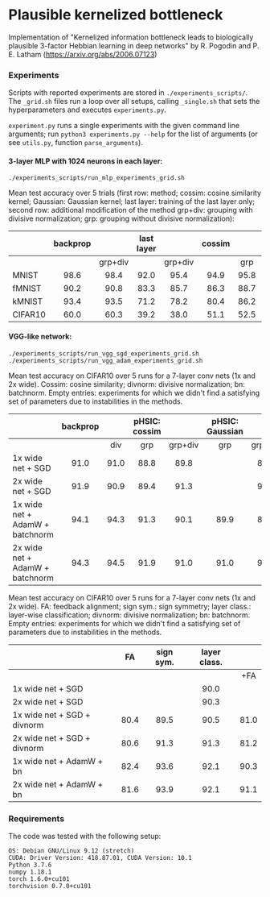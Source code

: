 # Plausible kernelized bottleneck
Implementation of "Kernelized information bottleneck leads to biologically plausible 3-factor Hebbian learning in deep networks" by R. Pogodin and P. E. Latham (https://arxiv.org/abs/2006.07123)

### Experiments
Scripts with reported experiments are stored in `./experiments_scripts/`.
The `_grid.sh` files run a loop over all setups, calling `_single.sh` that 
sets the hyperparameters and executes `experiments.py`.
 
`experiment.py` runs a single experiments with the given command line arguments;
 run `python3 experiments.py --help`  for the list of arguments
  (or see `utils.py`, function `parse_arguments`).
  
#### 3-layer MLP with 1024 neurons in each layer:
`./experiments_scripts/run_mlp_experiments_grid.sh`

Mean test accuracy over 5 trials (first row: method; 
cossim: cosine similarity kernel;
Gaussian: Gaussian kernel; 
last layer: training of the last layer only;
second row: additional modification of the method
grp+div: grouping with divisive normalization;
 grp: grouping without divisive normalization):

|         | backprop |         | last layer |         | cossim |      |         | Gaussian |      |         |
|---------|:--------:|:-------:|:----------:|:-------:|:------:|:----:|:-------:|:--------:|:----:|:-------:|
|         |          | grp+div |            | grp+div |        |  grp | grp+div |          |  grp | grp+div |
| MNIST   |   98.6   |   98.4  |    92.0    |   95.4  |  94.9  | 95.8 |   96.3  |   94.6   | 98.4 |   98.1  |
| fMNIST  |   90.2   |   90.8  |    83.3    |   85.7  |  86.3  | 88.7 |   88.1  |   86.5   | 88.6 |   88.8  |
| kMNIST  |   93.4   |   93.5  |    71.2    |   78.2  |  80.4  | 86.2 |   87.2  |   80.2   | 92.7 |   91.1  |
| CIFAR10 |   60.0   |   60.3  |    39.2    |   38.0  |  51.1  | 52.5 |   47.6  |   41.4   | 48.4 |   46.4  |

#### VGG-like network:
`./experiments_scripts/run_vgg_sgd_experiments_grid.sh`
`./experiments_scripts/run_vgg_adam_experiments_grid.sh`

Mean test accuracy on CIFAR10 over 5 runs for a 7-layer conv nets (1x and 2x wide).
Cossim: cosine similarity; divnorm: divisive normalization; bn: batchnorm.
Empty entries: experiments for which we didn't find a satisfying set of parameters
due to instabilities in the methods.

|                                 | backprop |      | pHSIC: cossim |         | pHSIC: Gaussian |         |
|---------------------------------|:--------:|:----:|:-------------:|:-------:|:---------------:|:-------:|
|                                 |          |  div |      grp      | grp+div |       grp       | grp+div |
| 1x wide net + SGD               |   91.0   | 91.0 |      88.8     |   89.8  |                 |   86.2  |
| 2x wide net + SGD               |   91.9   | 90.9 |      89.4     |   91.3  |                 |   90.4  |
| 1x wide net + AdamW + batchnorm |   94.1   | 94.3 |      91.3     |   90.1  |       89.9      |   89.4  |
| 2x wide net + AdamW + batchnorm |   94.3   | 94.5 |      91.9     |   91.0  |       91.0      |   91.2  |

Mean test accuracy on CIFAR10 over 5 runs for a 7-layer conv nets (1x and 2x wide).
 FA: feedback alignment; sign sym.: sign symmetry;
  layer class.: layer-wise classification; divnorm: divisive normalization;
   bn: batchnorm. Empty entries: experiments for which we didn't find a satisfying 
   set of parameters due to instabilities in the methods.

|                             |  FA  | sign sym. | layer class. |      |
|-----------------------------|:----:|:---------:|:------------:|:----:|
|                             |      |           |              |  +FA |
| 1x wide net + SGD           |      |           |     90.0     |      |
| 2x wide net + SGD           |      |           |     90.3     |      |
| 1x wide net + SGD + divnorm | 80.4 |    89.5   |     90.5     | 81.0 |
| 2x wide net + SGD + divnorm | 80.6 |    91.3   |     91.3     | 81.2 |
| 1x wide net + AdamW + bn    | 82.4 |    93.6   |     92.1     | 90.3 |
| 2x wide net + AdamW + bn    | 81.6 |    93.9   |     92.1     | 91.1 |

### Requirements
The code was tested with the following setup:
```
OS: Debian GNU/Linux 9.12 (stretch)
CUDA: Driver Version: 418.87.01, CUDA Version: 10.1
Python 3.7.6
numpy 1.18.1
torch 1.6.0+cu101
torchvision 0.7.0+cu101
```
